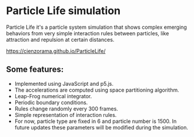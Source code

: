 # Particle Life simulation

Particle Life it's a particle system simulation that shows complex emerging behaviors from very simple interaction rules between particles, like attraction and repulsion at certain distances.

https://cienzorama.github.io/ParticleLife/

## Some features:
- Implemented using JavaScript and p5.js.
- The accelerations are computed using space partitioning algorithm.
- Leap-Frog numerical integrator.
- Periodic boundary conditions.
- Rules change randomly every 300 frames.
- Simple representation of interaction rules.
- For now, particle type are fixed in 6 and particle number is 1500. In future updates these parameters will be modified during the simulation.


